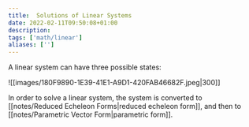 ```yaml
---
title:  Solutions of Linear Systems
date: 2022-02-11T09:50:08+01:00
description: 
tags: ['math/linear']
aliases: ['']
---
```

A linear system can have three possible states:

![[images/180F9890-1E39-41E1-A9D1-420FAB46682F.jpeg|300]]

In order to solve a linear system, the system is converted to [[notes/Reduced Echeleon Forms|reduced echeleon form]], and then to [[notes/Parametric Vector Form|parametric form]].